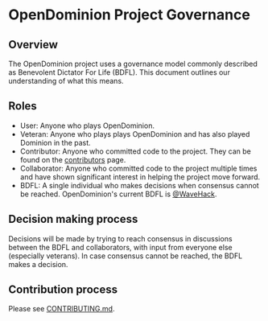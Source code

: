 # OpenDominion Project Governance

## Overview

The OpenDominion project uses a governance model commonly described as Benevolent Dictator For Life (BDFL). This document outlines our understanding of what this means.

## Roles

* User: Anyone who plays OpenDominion.
* Veteran: Anyone who plays plays OpenDominion and has also played Dominion in the past.
* Contributor: Anyone who committed code to the project. They can be found on the [contributors](https://github.com/WaveHack/OpenDominion/graphs/contributors) page.
* Collaborator: Anyone who committed code to the project multiple times and have shown significant interest in helping the project move forward.
* BDFL: A single individual who makes decisions when consensus cannot be reached. OpenDominion's current BDFL is [@WaveHack](https://github.com/WaveHack).

## Decision making process

Decisions will be made by trying to reach consensus in discussions between the BDFL and collaborators, with input from everyone else (especially veterans). In case consensus cannot be reached, the BDFL makes a decision.

## Contribution process

Please see [CONTRIBUTING.md](.github/CONTRIBUTING.md).


